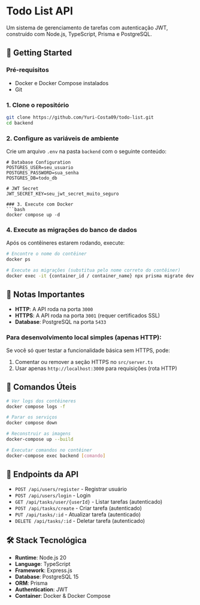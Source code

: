 # Todo List API

Um sistema de gerenciamento de tarefas com autenticação JWT, construído com Node.js, TypeScript, Prisma e PostgreSQL.

## 🚀 Getting Started

### Pré-requisitos
- Docker e Docker Compose instalados
- Git

### 1. Clone o repositório
```bash
git clone https://github.com/Yuri-Costa09/todo-list.git
cd backend
```

### 2. Configure as variáveis de ambiente
Crie um arquivo `.env` na pasta `backend` com o seguinte conteúdo:

```env
# Database Configuration
POSTGRES_USER=seu_usuario
POSTGRES_PASSWORD=sua_senha
POSTGRES_DB=todo_db

# JWT Secret
JWT_SECRET_KEY=seu_jwt_secret_muito_seguro

### 3. Execute com Docker
```bash
docker compose up -d
```

### 4. Execute as migrações do banco de dados
Após os contêineres estarem rodando, execute:

```bash
# Encontre o nome do contêiner
docker ps

# Execute as migrações (substitua pelo nome correto do contêiner)
docker exec -it {container_id / container_name} npx prisma migrate dev
```


## 📝 Notas Importantes

- **HTTP**: A API roda na porta `3000`
- **HTTPS**: A API roda na porta `3001` (requer certificados SSL)
- **Database**: PostgreSQL na porta `5433`

### Para desenvolvimento local simples (apenas HTTP):
Se você só quer testar a funcionalidade básica sem HTTPS, pode:
1. Comentar ou remover a seção HTTPS no `src/server.ts`
2. Usar apenas `http://localhost:3000` para requisições (rota HTTP)


## 🔧 Comandos Úteis

```bash
# Ver logs dos contêineres
docker compose logs -f

# Parar os serviços
docker compose down

# Reconstruir as imagens
docker-compose up --build

# Executar comandos no contêiner
docker-compose exec backend [comando]
```

## 📡 Endpoints da API

- `POST /api/users/register` - Registrar usuário
- `POST /api/users/login` - Login
- `GET /api/tasks/user/{userId}` - Listar tarefas (autenticado)
- `POST /api/tasks/create` - Criar tarefa (autenticado)
- `PUT /api/tasks/:id` - Atualizar tarefa (autenticado)
- `DELETE /api/tasks/:id` - Deletar tarefa (autenticado)

## 🛠️ Stack Tecnológica

- **Runtime**: Node.js 20
- **Language**: TypeScript
- **Framework**: Express.js
- **Database**: PostgreSQL 15
- **ORM**: Prisma
- **Authentication**: JWT
- **Container**: Docker & Docker Compose
